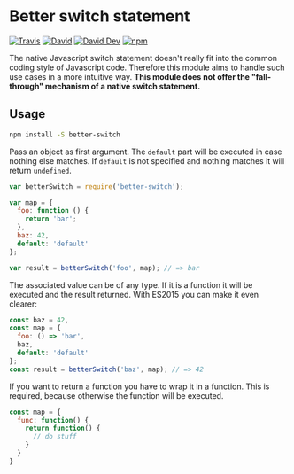 # Better switch statement

[![Travis](https://img.shields.io/travis/lgraubner/better-switch.svg)](https://travis-ci.org/lgraubner/better-switch) [![David](https://img.shields.io/david/lgraubner/better-switch.svg)](https://david-dm.org/lgraubner/better-switch) [![David Dev](https://img.shields.io/david/dev/lgraubner/better-switch.svg)](https://david-dm.org/lgraubner/better-switch#info=devDependencies) [![npm](https://img.shields.io/npm/v/better-switch.svg)](https://www.npmjs.com/package/better-switch)

The native Javascript switch statement doesn't really fit into the common coding style of Javascript code. Therefore this module aims to handle such use cases in a more intuitive way. **This module does not offer the "fall-through" mechanism of a native switch statement.**

## Usage

```Bash
npm install -S better-switch
```

Pass an object as first argument. The `default` part will be executed in case nothing else matches. If `default` is not specified and nothing matches it will return `undefined`.

```JavaScript
var betterSwitch = require('better-switch');

var map = {
  foo: function () {
    return 'bar';
  },
  baz: 42,
  default: 'default'
};

var result = betterSwitch('foo', map); // => bar
```

The associated value can be of any type. If it is a function it will be executed and the result returned. With ES2015 you can make it even clearer:

```JavaScript
const baz = 42,
const map = {
  foo: () => 'bar',
  baz,
  default: 'default'
};
const result = betterSwitch('baz', map); // => 42
```

If you want to return a function you have to wrap it in a function. This is required, because otherwise the function will be executed.

```JavaScript
const map = {
  func: function() {
    return function() {
      // do stuff
    }
  }
}
```
